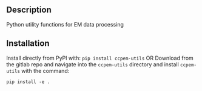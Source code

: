 ## Description
Python utility functions for EM data processing 

## Installation
Install directly from PyPI with:
``pip install ccpem-utils``
OR
Download from the gitlab repo and navigate into the `ccpem-utils` directory and 
install `ccpem-utils` with the command: 

``pip install -e .``

